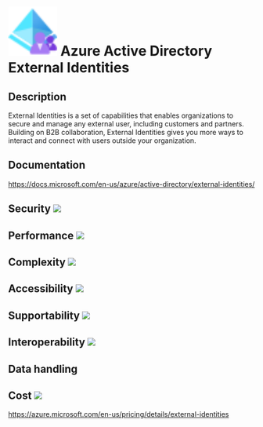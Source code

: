 # <img src ="../img/Azure Active Directory External Identities.svg" width=100 /> Azure Active Directory External Identities                 



## Description										
External Identities is a set of capabilities that enables organizations to secure and manage any external user, including customers and partners. Building on B2B collaboration, External Identities gives you more ways to interact and connect with users outside your organization.



## Documentation
https://docs.microsoft.com/en-us/azure/active-directory/external-identities/


## Security		<img src="../img/star.png" width=100 />  



## Performance		<img src="../img/star.png" width=100 />


	
## Complexity		<img src="../img/star.png" width=100 />



## Accessibility		<img src="../img/star.png" width=100 />



## Supportability		<img src="../img/star.png" width=100 />



## Interoperability		<img src="../img/star.png" width=100 />



## Data handling



## Cost 		<img src="../img/star.png" width=100 />

https://azure.microsoft.com/en-us/pricing/details/external-identities




